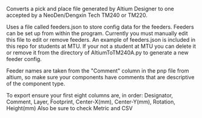 Converts a pick and place file generated by Altium Designer to one accepted by a NeoDen/Dengxin Tech TM240 or TM220.

Uses a file called feeders.json to store config data for the feeders. Feeders can be set up from within the program. Currently you must manually edit this file to edit or remove feeders.
An example of feeders.json is included in this repo for students at MTU. If your not a student at MTU you can delete it or remove it from the directory of AltiumToTM240A.py to generate a new feeder config.

Feeder names are taken from the "Comment" column in the pnp file from altium, so make sure your components have comments that are descriptive of the component type.

To export ensure your first eight columns are, in order: Designator, Comment, Layer, Footprint, Center-X(mm), Center-Y(mm), Rotation, Height(mm)
Also be sure to check Metric and CSV
